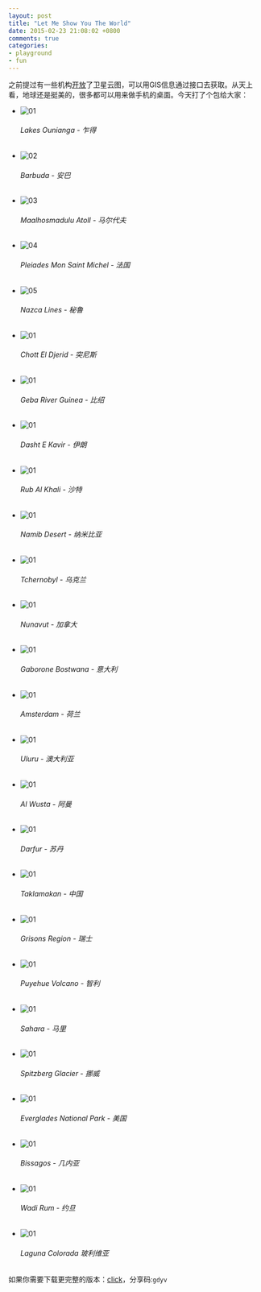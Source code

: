 ```yaml
---
layout: post
title: "Let Me Show You The World"
date: 2015-02-23 21:08:02 +0800
comments: true
categories:
- playground
- fun
---
```


之前提过有一些机构[开放](http://www.ppgis.net/imagery.htm)了卫星云图，可以用GIS信息通过接口去获取。从天上看，地球还是挺美的，很多都可以用来做手机的桌面。今天打了个包给大家：

<link rel="stylesheet" type="text/css" href="/downloads/static/css/elasticstack_slider.css" />

<div class="slider-container">
    <ul id="elasticstack" class="elasticstack">
        <li><img src="/downloads/images/2015_02/satellite_images/r19961_39_2013.jpg" alt="01"/><h6>Lakes Ounianga - 乍得</h6></li>
        <li><img src="/downloads/images/2015_02/satellite_images/r1460_39_2006.jpg" alt="02"/><h6>Barbuda - 安巴</h6></li>
        <li><img src="/downloads/images/2015_02/satellite_images/r1585_39_2000.jpg" alt="03"/><h6>Maalhosmadulu Atoll - 马尔代夫</h6></li>
        <li><img src="/downloads/images/2015_02/satellite_images/r4937_39_2012.jpg" alt="04"/><h6>Pleiades Mon Saint Michel - 法国</h6></li>
        <li><img src="/downloads/images/2015_02/satellite_images/r870_39_2002.jpg" alt="05"/><h6>Nazca Lines - 秘鲁</h6></li>
        <li><img src="/downloads/images/2015_02/satellite_images/r950_39_2005.jpg" alt="01"/><h6>Chott El Djerid - 突尼斯</h6></li>
        <li><img src="/downloads/images/2015_02/satellite_images/r1315_39_2002.jpg" alt="01"/><h6>Geba River Guinea - 比绍</h6></li>
        <li><img src="/downloads/images/2015_02/satellite_images/r1385_39_2006.jpg" alt="01"/><h6>Dasht E Kavir - 伊朗</h6></li>
        <li><img src="/downloads/images/2015_02/satellite_images/r1570_39_1995.jpg" alt="01"/><h6>Rub Al Khali - 沙特</h6></li>
        <li><img src="/downloads/images/2015_02/satellite_images/r1560_39_2000.jpg" alt="01"/><h6>Namib Desert - 纳米比亚</h6></li>
        <li><img src="/downloads/images/2015_02/satellite_images/r1650_39_1986.jpg" alt="01"/><h6>Tchernobyl - 乌克兰</h6></li>
        <li><img src="/downloads/images/2015_02/satellite_images/r1675_39_2007.jpg" alt="01"/><h6>Nunavut - 加拿大</h6></li>
        <li><img src="/downloads/images/2015_02/satellite_images/r16692_39_2012.jpg" alt="01"/><h6>Gaborone Bostwana - 意大利</h6></li>
        <li><img src="/downloads/images/2015_02/satellite_images/r495_39_2002.jpg" alt="01"/><h6>Amsterdam - 荷兰</h6></li>
        <li><img src="/downloads/images/2015_02/satellite_images/r16680_39_2012.jpg" alt="01"/><h6>Uluru - 澳大利亚</h6></li>
        <li><img src="/downloads/images/2015_02/satellite_images/r1140_39_2007.jpg" alt="01"/><h6>Al Wusta - 阿曼</h6></li>
        <li><img src="/downloads/images/2015_02/satellite_images/r1080_39_2006.jpg" alt="01"/><h6>Darfur - 苏丹</h6></li>
        <li><img src="/downloads/images/2015_02/satellite_images/r920_39_2004.jpg" alt="01"/><h6>Taklamakan - 中国</h6></li>
        <li><img src="/downloads/images/2015_02/satellite_images/r1580_39_2004.jpg" alt="01"/><h6>Grisons Region - 瑞士</h6></li>
        <li><img src="/downloads/images/2015_02/satellite_images/r1660_39_2011.jpg" alt="01"/><h6>Puyehue Volcano - 智利</h6></li>
        <li><img src="/downloads/images/2015_02/satellite_images/r1530_39_1999.jpg" alt="01"/><h6>Sahara - 马里</h6></li>
        <li><img src="/downloads/images/2015_02/satellite_images/r34229_39_2013.jpg" alt="01"/><h6>Spitzberg Glacier - 挪威</h6></li>
        <li><img src="/downloads/images/2015_02/satellite_images/r825_39_2006.jpg" alt="01"/><h6>Everglades National Park - 美国</h6></li>
        <li><img src="/downloads/images/2015_02/satellite_images/r20048_39_2013.jpg" alt="01"/><h6>Bissagos - 几内亚</h6></li>
        <li><img src="/downloads/images/2015_02/satellite_images/r1400_39_2003.jpg" alt="01"/><h6>Wadi Rum - 约旦</h6></li>
        <li><img src="/downloads/images/2015_02/satellite_images/r1270_39_2004.jpg" alt="01"/><h6>Laguna Colorada 玻利维亚</h6></li>
    </ul>
</div><!-- /container -->

<script src="/downloads/static/js/draggabilly.pkgd.min.js"></script>
<script src="/downloads/static/js/elastiStack.js"></script>
<script>
    new ElastiStack( document.getElementById( 'elasticstack' ) );
</script>

如果你需要下载更完整的版本：[click](http://pan.baidu.com/s/1sjuiOqx)，分享码:`gdyv`
